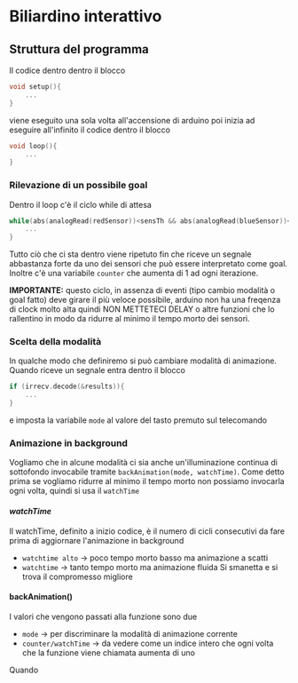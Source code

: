 # Biliardino interattivo

## Struttura del programma
Il codice dentro dentro il blocco
```C++
void setup(){
    ...
}
```
viene eseguito una sola volta all'accensione di arduino poi inizia ad eseguire all'infinito il codice dentro il blocco 
```C++
void loop(){
    ...
}
```

### Rilevazione di un possibile goal
Dentro il loop c'è il ciclo while di attesa
```C++
while(abs(analogRead(redSensor))<sensTh && abs(analogRead(blueSensor))<sensTh){
    ...
}

```
Tutto ciò che ci sta dentro viene ripetuto fin che riceve un segnale abbastanza forte da uno dei sensori che può essere interpretato come goal. Inoltre c'è una variabile ```counter``` che aumenta di 1 ad ogni iterazione.

**IMPORTANTE:** questo ciclo, in assenza di eventi (tipo cambio modalità o goal fatto) deve girare il più veloce possibile, arduino non ha una freqenza di clock molto alta quindi NON METTETECI DELAY o altre funzioni che lo rallentino in modo da ridurre al minimo il tempo morto dei sensori.

### Scelta della modalità
In qualche modo che definiremo si può cambiare modalità di animazione. Quando riceve un segnale entra dentro il blocco
```C++
if (irrecv.decode(&results)){
    ...
}
```
e imposta la variabile ``` mode ``` al valore del tasto premuto sul telecomando

### Animazione in background
Vogliamo che in alcune modalità ci sia anche un'illuminazione continua di sottofondo invocabile tramite ``` backAnimation(mode, watchTime) ```. Come detto prima se vogliamo ridurre al minimo il tempo morto non possiamo invocarla ogni volta, quindi si usa il ```watchTime```

#### *watchTime*
Il watchTime, definito a inizio codice, è il numero di cicli consecutivi da fare prima di aggiornare l'animazione in background
* ```watchtime alto``` -> poco tempo morto basso ma animazione a scatti
* ```watchtime``` -> tanto tempo morto ma animazione fluida
Si smanetta e si trova il compromesso migliore

#### backAnimation()
I valori che vengono passati alla funzione sono due
* ```mode``` -> per discriminare la modalità di animazione corrente
* ```counter/watchTime``` -> da vedere come un indice intero che ogni volta che la funzione viene chiamata aumenta di uno

Quando 